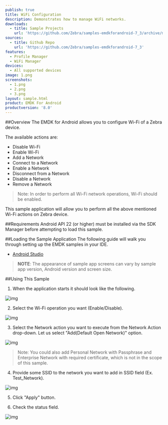 ```yaml
---
publish: true
title: WiFi Configuration
description: Demonstrates how to manage WiFi networks.
downloads:
  - title: Sample Projects
    url: 'https://github.com/Zebra/samples-emdkforandroid-7_3/archive/master.zip'
sources:
  - title: Github Repo
    url: 'https://github.com/Zebra/samples-emdkforandroid-7_3'
features:
  - Profile Manager
  - WiFi Manager
devices:
  - All supported devices
image: 1.png
screenshots:
  - 1.png
  - 2.png
  - 3.png
layout: sample.html
product: EMDK For Android
productversion: '8.0'
---
```


##Overview
The EMDK for Android allows you to configure Wi-Fi of a Zebra device. 

The available actions are:
  
* Disable Wi-Fi  
* Enable Wi-Fi  
* Add a Network  
* Connect to a Network
* Enable a Network
* Disconnect from a Network
* Disable a Network
* Remove a Network

> Note: In order to perform all Wi-Fi network operations, Wi-Fi should be enabled.  

This sample application will allow you to perform all the above mentioned Wi-Fi actions on Zebra device.



##Requirements
Android API 22 (or higher) must be installed via the SDK Manager before attempting to load this sample.


##Loading the Sample Application
The following guide will walk you through setting up the EMDK samples in your IDE.

* [Android Studio](/emdk-for-android/7-6/guide/emdksamples_androidstudio)

>**NOTE**: The appearance of sample app screens can vary by sample app version, Android version and screen size.

##Using This Sample

1. When the application starts it should look like the following.
  
  ![img](wifi_1.png)
  
2. Select the Wi-Fi operation you want (Enable/Disable).
   
  ![img](wifi_2.png)   

3. Select the Network action you want to execute from the Network Action drop-down. 
  Let us select "Add(Default Open Network)" option.

  ![img](wifi_3.png)

  > Note: You could also add Personal Network with Passphrase and Enterprise Network with required certificate, which is not in the scope of this sample. 
4. Provide some SSID to the network you want to add in SSID field (Ex. Test_Network).

  ![img](wifi_4.png)

5. Click "Apply" button.

6. Check the status field.
   
  ![img](wifi_5.png)  
  





















